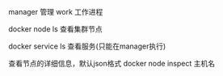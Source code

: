 manager 管理
work 工作进程

docker node ls  查看集群节点


docker service ls 查看服务(只能在manager执行)



查看节点的详细信息，默认json格式
docker node inspect 主机名